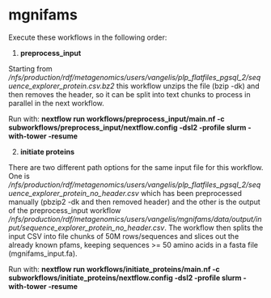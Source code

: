 # mgnifams

Execute these workflows in the following order:

1. **preprocess_input**

Starting from */nfs/production/rdf/metagenomics/users/vangelis/plp_flatfiles_pgsql_2/sequence_explorer_protein.csv.bz2*
this workflow unzips the file (bzip -dk) and then removes the header,
so it can be split into text chunks to process in parallel in the next workflow.

Run with: **nextflow run workflows/preprocess_input/main.nf -c subworkflows/preprocess_input/nextflow.config -dsl2 -profile slurm -with-tower -resume**

2. **initiate proteins**

There are two different path options for the same input file for this workflow.
One is */nfs/production/rdf/metagenomics/users/vangelis/plp_flatfiles_pgsql_2/sequence_explorer_protein_no_header.csv*
which has been preprocessed manually (pbzip2 -dk and then removed header)
and the other is the output of the preprocess_input workflow 
*/nfs/production/rdf/metagenomics/users/vangelis/mgnifams/data/output/input/sequence_explorer_protein_no_header.csv*. 
The workflow then splits the input CSV into file chunks of 50M rows/sequences and slices out the already known pfams,
keeping sequences >= 50 amino acids in a fasta file (mgnifams_input.fa).

Run with: **nextflow run workflows/initiate_proteins/main.nf -c subworkflows/initiate_proteins/nextflow.config -dsl2 -profile slurm -with-tower -resume**
